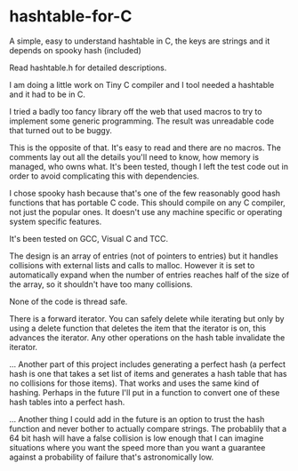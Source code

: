 # hashtable-for-C
A simple, easy to understand hashtable in C, the keys are strings and it depends on spooky hash (included)

Read hashtable.h for detailed descriptions.

I am doing a little work on Tiny C compiler and I tool needed a hashtable and it had to be in C.

I tried a badly too fancy library off the web that used macros to try to implement some generic programming.  The result was unreadable code that turned out to be buggy.

This is the opposite of that.  It's easy to read and there are no macros.  The comments lay out all the details you'll need to know, how memory is managed, who owns what. It's been tested, though I left the test code out in order to avoid complicating this with dependencies.

I chose spooky hash because that's one of the few reasonably good hash functions that has portable C code.  This should compile on any C compiler, not just the popular ones.  It doesn't use any machine specific or operating system specific features.

It's been tested on GCC, Visual C and TCC.

The design is an array of entries (not of pointers to entries) but it handles collisions with external lists and calls to malloc.
However it is set to automatically expand when the number of entries reaches half of the size of the array, so it shouldn't have too many collisions. 

None of the code is thread safe.

There is a forward iterator. You can safely delete while iterating but only by using a delete function that deletes the item that the iterator is on, this advances the iterator. Any other operations on the hash table invalidate the iterator.

... Another part of this project includes generating a perfect hash (a perfect hash is one that takes a set list of items and generates a hash table that has no collisions for those items).  That works and uses the same kind of hashing.  Perhaps in the future I'll put in a function to convert one of these hash tables into a perfect hash.

... Another thing I could add in the future is an option to trust the hash function and never bother to actually compare strings.  The probablily that a 64 bit hash will have a false collision is low enough that I can imagine situations where you want the speed more than you want a guarantee against a probability of failure that's astronomically low.
